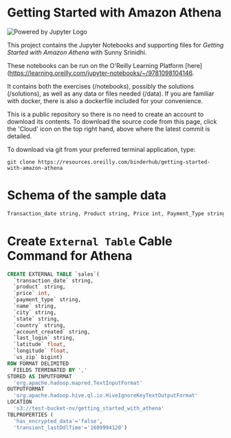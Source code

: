 # Getting Started with Amazon Athena

![Powered by Jupyter Logo](https://cdn.oreillystatic.com/images/icons/powered_by_jupyter.png)

This project contains the Jupyter Notebooks and supporting files for _Getting Started with Amazon Athena_ with Sunny Srinidhi. 

These notebooks can be run on the O'Reilly Learning Platform [here](https://learning.oreilly.com/jupyter-notebooks/~/9781098104146.

It contains both the exercises (/notebooks), possibly the solutions (/solutions), as well as any data or files needed (/data). If you are familiar with docker, there is also a dockerfile included for your convenience. 

This is a public repository so there is no need to create an account to download its contents. To download the source code from this page, click the 'Cloud' icon on the top right hand, above where the latest commit is detailed.

To download via git from your preferred terminal application, type:

```git clone https://resources.oreilly.com/binderhub/getting-started-with-amazon-athena```


# Schema of the sample data

```sh
Transaction_date string, Product string, Price int, Payment_Type string, Name string, City string, State string, Country string, Account_Created string, Last_Login string, Latitude float, Longitude float, US_Zip bigint
```

# Create ```External Table``` Cable Command for Athena

```sql
CREATE EXTERNAL TABLE `sales`(
  `transaction_date` string, 
  `product` string, 
  `price` int, 
  `payment_type` string, 
  `name` string, 
  `city` string, 
  `state` string, 
  `country` string, 
  `account_created` string, 
  `last_login` string, 
  `latitude` float, 
  `longitude` float, 
  `us_zip` bigint)
ROW FORMAT DELIMITED 
  FIELDS TERMINATED BY ',' 
STORED AS INPUTFORMAT 
  'org.apache.hadoop.mapred.TextInputFormat' 
OUTPUTFORMAT 
  'org.apache.hadoop.hive.ql.io.HiveIgnoreKeyTextOutputFormat'
LOCATION
  's3://test-bucket-nv/getting_started_with_athena'
TBLPROPERTIES (
  'has_encrypted_data'='false', 
  'transient_lastDdlTime'='1609994120')
```